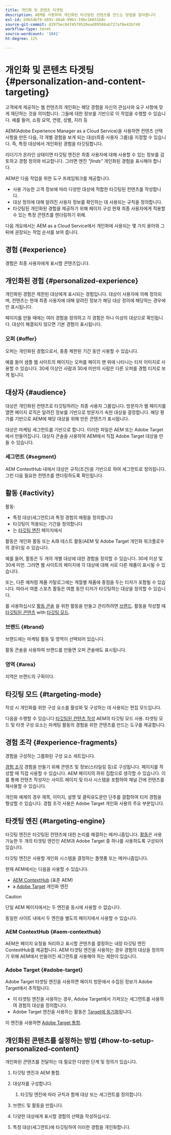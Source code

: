 ```yaml
---
title: 개인화 및 콘텐츠 타겟팅
description: AEM을 사용하여 개인화된 타깃팅된 컨텐츠를 만드는 방법을 알아봅니다
exl-id: b9b5dbf6-d491-48a6-99b1-19bc1b651b8c
source-git-commit: d2975ec84745f9520ead89588ab727af8e43b740
workflow-type: tm+mt
source-wordcount: '1041'
ht-degree: 12%

---
```



# 개인화 및 콘텐츠 타겟팅 {#personalization-and-content-targeting}

고객에게 제공하는 웹 컨텐츠의 개인화는 해당 경험을 자신의 관심사와 요구 사항에 맞게 재단하는 것을 의미합니다. 그들에 대한 정보를 기반으로 이 작업을 수행할 수 있습니다. 예를 들어, 쇼핑 요약, 연령, 성별, 지리 등

AEM(Adobe Experience Manager as a Cloud Service)을 사용하면 컨텐츠 선택 사항을 만든 다음, 각 개별 경험을 보게 되는 대상(최종 사용자 그룹)을 지정할 수 있습니다. 즉, 특정 대상에서 개인화된 경험을 타깃팅합니다.

리더기가 온라인 상태이면 타깃팅 엔진은 최종 사용자에 대해 사용할 수 있는 정보를 검토하고 경험 정의와 비교합니다. 그러면 엔진 *&quot;finds&quot;* 개인화된 경험을 표시해야 합니다.

AEM은 다음 작업을 위한 도구 프레임워크를 제공합니다.

* 사용 가능한 고객 정보에 따라 다양한 대상에 적합한 타깃팅된 컨텐츠를 작성합니다.
* 대상 정의에 대해 알려진 사용자 정보를 확인하는 데 사용되는 규칙을 정의합니다.
* 타깃팅된 개인화된 경험을 제공하기 위해 페이지 구성 현재 최종 사용자에게 적용할 수 있는 특정 콘텐츠를 렌더링하기 위해.

다음 개요에서는 AEM as a Cloud Service에서 개인화에 사용되는 몇 가지 용어와 그 뒤에 권장되는 작업 순서를 보여 줍니다.

## 경험 {#experience}

경험은 최종 사용자에게 표시할 콘텐츠입니다.

## 개인화된 경험 {#personalized-experience}

개인화된 경험은 제한된 대상에게 표시되는 경험입니다. 대상이 사용자에 의해 정의되며, 컨텐츠는 현재 최종 사용자에 대해 알려진 정보가 해당 대상 정의에 해당하는 경우에만 표시됩니다.

페이지를 만들 때에는 여러 경험을 정의하고 각 경험은 하나 이상의 대상으로 확인됩니다. 대상이 해결되지 않으면 기본 경험이 표시됩니다.

### 오퍼 {#offer}

오퍼는 개인화된 경험으로서, 종종 제한된 기간 동안 사용할 수 있습니다.

예를 들어 샘플 웹 사이트의 페이지는 오퍼를 페이지 맨 위에 나타나는 티저 이미지로 사용할 수 있습니다. 30세 이상인 사람과 30세 미만의 사람은 다른 오퍼를 경험 티저로 보게 됩니다.

## 대상자 {#audience}

대상은 개인화된 컨텐츠로 타깃팅하려는 최종 사용자 그룹입니다. 방문자가 웹 페이지를 열면 페이지 로직은 알려진 정보를 기반으로 방문자가 속한 대상을 결정합니다. 해당 평가를 기반으로 AEM에 해당 대상을 위해 만든 콘텐츠가 표시됩니다.

대상은 마케팅 세그먼트를 기반으로 합니다. 이러한 파일은 AEM 또는 Adobe Target에서 만들어집니다. 대상자 콘솔을 사용하여 AEM에서 직접 Adobe Target 대상을 만들 수 있습니다.

### 세그먼트 {#segment}

AEM ContextHub 내에서 대상은 규칙(조건)을 기반으로 하여 세그먼트로 정의됩니다. 그런 다음 필요한 컨텐츠를 렌더링하도록 확인됩니다.

## 활동 {#activity}

활동:

* 특정 대상(세그먼트)과 특정 경험의 매핑을 정의합니다
* 타깃팅이 적용되는 기간을 정의합니다
* 는 [타깃팅 엔진](#targeting-engine) 페이지에서

활동은 개인화 활동 또는 A/B 테스트 활동(AEM 및 Adobe Target 개인화 워크플로우의 경우)일 수 있습니다.

예를 들어, 활동은 두 개의 개별 대상에 대한 경험을 정의할 수 있습니다. 30세 이상 및 30세 미만. 그러면 웹 사이트의 페이지에 각 대상에 대해 서로 다른 제품이 표시될 수 있습니다.

또는, 다른 예처럼 제품 카탈로그에는 계절별 제품에 중점을 두는 티저가 포함될 수 있습니다. 따라서 여름 스포츠 활동은 여름 동안 티저가 타깃팅하는 대상을 정의할 수 있습니다.

를 사용하십시오 [활동 콘솔](/help/sites-cloud/authoring/personalization/activities.md) 을 위한 활동을 만들고 관리하려면 [브랜드](#brand). 활동을 작성할 때 [타깃팅된 콘텐츠](/help/sites-cloud/authoring/personalization/targeted-content.md) with [타깃팅 모드](/help/sites-cloud/authoring/personalization/targeted-content.md#adding-and-removing-experiences-using-targeting-mode).

### 브랜드 {#brand}

브랜드에는 마케팅 활동 및 영역이 선택되어 있습니다.

활동 콘솔을 사용하여 브랜드를 만들면 오퍼 콘솔에도 표시됩니다.

### 영역 {#area}

지역은 브랜드의 구획이다.

## 타깃팅 모드 {#targeting-mode}

작성 시 개인화를 위한 구성 요소를 활성화 및 구성하는 데 사용되는 편집 모드입니다.

다음을 수행할 수 있습니다 [타깃팅된 컨텐츠 작성](/help/sites-cloud/authoring/personalization/targeted-content.md) AEM의 타깃팅 모드 사용. 타겟팅 모드 및 타겟 구성 요소는 마케팅 활동의 경험을 위한 콘텐츠를 만드는 도구를 제공합니다.

## 경험 조각 {#experience-fragments}

경험을 구성하는 그룹화된 구성 요소 세트입니다.

[경험 조각](/help/sites-cloud/authoring/fundamentals/experience-fragments.md#personalization-experience-fragment) 경험을 만들기 위해 콘텐츠 및 정보(스타일링 등)로 구성됩니다. 페이지를 작성할 때 직접 사용할 수 있습니다. AEM 페이지의 하위 집합으로 생각할 수 있습니다. 이를 통해 컨텐츠 작성자는 사이트 페이지 및 타사 시스템을 포함하여 채널 간에 컨텐츠를 재사용할 수 있습니다.

개인화 예제의 경우 제목, 이미지, 설명 및 클릭유도문안 단추를 결합하여 티저 경험을 형성할 수 있습니다. 경험 조각 사용은 Adobe Target 개인화 사용의 주요 부분입니다.

## 타겟팅 엔진 {#targeting-engine}

타깃팅 엔진은 타깃팅된 컨텐츠에 대한 논리를 해결하는 메커니즘입니다. [활동](/help/sites-cloud/authoring/personalization/activities.md)은 사용 가능한 두 개의 타겟팅 엔진인 AEM과 Adobe Target 중 하나를 사용하도록 구성되어 있습니다.

타깃팅 엔진은 사용할 개인화 시스템을 결정하는 플랫폼 또는 메커니즘입니다.

현재 AEM에서는 다음을 사용할 수 있습니다.

* [AEM ContextHub](#aem-contexthub) (표준 AEM)
* a [Adobe Target](#adobe-target) 개인화 엔진

>[!CAUTION]
>
>단일 AEM 페이지에서는 두 엔진을 동시에 사용할 수 없습니다.
>
>동일한 사이트 내에서 두 엔진을 별도의 페이지에서 사용할 수 있습니다.

### AEM ContextHub {#aem-contexthub}

AEM은 페이지 요청을 처리하고 표시할 콘텐츠를 결정하는 내장 타깃팅 엔진 ContextHub를 제공합니다. AEM 타겟팅 엔진을 사용하는 경우 경험의 대상을 정의하기 위해 AEM에서 만들어진 세그먼트를 사용해야 하는 제한이 있습니다.

### Adobe Target {#adobe-target}

Adobe Target 타겟팅 엔진을 사용하면 페이지 방문에서 수집된 정보가 Adobe Target에서 추적됩니다.

* 이 타겟팅 엔진을 사용하는 경우, Adobe Target에서 가져오는 세그먼트를 사용하여 경험의 대상을 정의합니다.
* Adobe Target 엔진을 사용하는 활동은 [Target에 동기화](/help/sites-cloud/authoring/personalization/activities.md#synchronizing-activities-with-adobe-target)됩니다.

이 엔진을 사용하면 [Adobe Target 통합](/help/sites-cloud/integrating/integration-adobe-target-ims.md).

## 개인화된 콘텐츠를 설정하는 방법 {#how-to-setup-personalized-content}

개인화된 콘텐츠를 전달하는 데 필요한 다양한 단계 및 정의가 있습니다.

1. 타깃팅 엔진과 AEM 통합.

1. 대상자를 구성합니다.

   1. 타깃팅 엔진에 따라 규칙과 함께 대상 또는 세그먼트를 정의합니다.

1. 브랜드 및 활동을 만듭니다.

1. 다양한 대상에게 표시할 경험의 선택을 작성하십시오.

1. 특정 대상(세그먼트)에 타깃팅하여 이러한 경험을 개인화합니다.